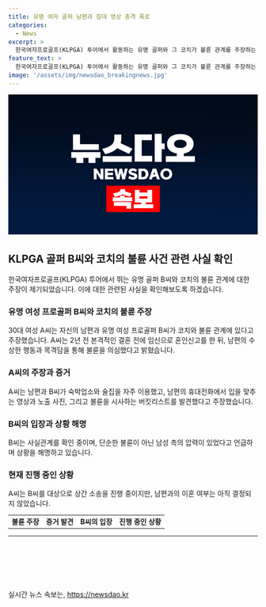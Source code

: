 ```yaml
---
title: 유명 여자 골퍼 남편과 침대 영상 충격 폭로
categories:
  - News
excerpt: >
  한국여자프로골프(KLPGA) 투어에서 활동하는 유명 골퍼와 그 코치가 불륜 관계를 주장하는 사건이 발생했다. 골프 코치를 남편으로 둔 여성 A씨는 불륜을 의심하게 된 과정과 증거들을 공개했다. 이에 대해 A씨는 정신적 고통과 소송 진행 등의 과정을 설명하며 사회적인 경각심을 일깨우고자 한다고 전했다. 이에 대한 B씨 측의 입장 또한 확인 중이며, 논란이 확산되고 있는 상황이다. 현재 A씨는 B씨를 상대로 상간 소송을 진행 중이지만, 남편과의 이혼 여부는 아직 결정되지 않은 상태이다.
feature_text: >
  한국여자프로골프(KLPGA) 투어에서 활동하는 유명 골퍼와 그 코치가 불륜 관계를 주장하는 사건이 발생했다. 골프 코치를 남편으로 둔 여성 A씨는 불륜을 의심하게 된 과정과 증거들을 공개했다. 이에 대해 A씨는 정신적 고통과 소송 진행 등의 과정을 설명하며 사회적인 경각심을 일깨우고자 한다고 전했다. 이에 대한 B씨 측의 입장 또한 확인 중이며, 논란이 확산되고 있는 상황이다. 현재 A씨는 B씨를 상대로 상간 소송을 진행 중이지만, 남편과의 이혼 여부는 아직 결정되지 않은 상태이다.
image: '/assets/img/newsdao_breakingnews.jpg'
---
```


<p><img src="/assets/img/newsdao_breakingnews.jpg" alt="pcversion 속보" /></p>

<h2 data-ke-size="size26">KLPGA 골퍼 B씨와 코치의 불륜 사건 관련 사실 확인</h2>

<p data-ke-size="size16">한국여자프로골프(KLPGA) 투어에서 뛰는 유명 골퍼 B씨와 코치의 불륜 관계에 대한 주장이 제기되었습니다. 이에 대한 관련된 사실을 확인해보도록 하겠습니다.</p>

<h3><b>유명 여성 프로골퍼 B씨와 코치의 불륜 주장</b></h3>

<p data-ke-size="size16">30대 여성 A씨는 자신의 남편과 유명 여성 프로골퍼 B씨가 코치와 불륜 관계에 있다고 주장했습니다. A씨는 2년 전 본격적인 결혼 전에 임신으로 혼인신고를 한 뒤, 남편의 수상한 행동과 목격담을 통해 불륜을 의심했다고 밝혔습니다.</p>

<h3><b>A씨의 주장과 증거</b></h3>

<p data-ke-size="size16">A씨는 남편과 B씨가 숙박업소와 술집을 자주 이용했고, 남편의 휴대전화에서 입을 맞추는 영상과 노출 사진, 그리고 불륜을 시사하는 버킷리스트를 발견했다고 주장했습니다.</p>

<h3><b>B씨의 입장과 상황 해명</b></h3>

<p data-ke-size="size16">B씨는 사실관계를 확인 중이며, 단순한 불륜이 아닌 남성 측의 압력이 있었다고 언급하며 상황을 해명하고 있습니다.</p>

<h3><b>현재 진행 중인 상황</b></h3>

<p data-ke-size="size16">A씨는 B씨를 대상으로 상간 소송을 진행 중이지만, 남편과의 이혼 여부는 아직 결정되지 않았습니다.</p>

<table>
    <tbody>
        <tr>
            <td style="text-align: center; height: 17px;"><b>불륜 주장</b></td>
            <td style="text-align: center; height: 17px;"><b>증거 발견</b></td>
            <td style="text-align: center; height: 17px;"><b>B씨의 입장</b></td>
            <td style="text-align: center; height: 17px;"><b>진행 중인 상황</b></td>
        </tr>
    </tbody>
</table>

<hr>

<p data-ke-size="size16">&nbsp;</p>

<p data-ke-size="size16">&nbsp;</p>

<p data-ke-size="size16">&nbsp;</p>
실시간 뉴스 속보는, <a href="https://newsdao.kr" rel="dofollow">https://newsdao.kr</a>


